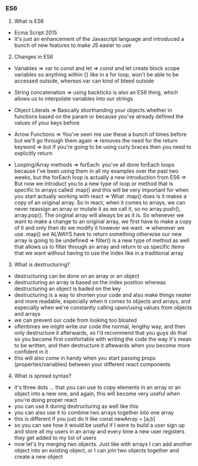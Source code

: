 ### ES6

1. What is ES6

- Ecma Script 2015
- It's just an enhancement of the Javascript language and introduced a bunch of new features to make JS easier to use

2. Changes in ES6

- Variables
  => var to const and let
  => const and let create block scope variables so anything within {} like in a for loop, won't be able to be accessed outside, whereas var can kind of bleed outside

- String concatenation
  => using backticks is also an ES6 thing, which allows us to interpolate variables into our strings

- Object Literals
  => Basically shorthanding your objects whether in functions based on the param or because you've already defined the values of your keys before

- Arrow Functions
  => You've seen me use these a bunch of times before but we'll go through them again
  => removes the need for the return keyword
  => but if you're going to be using curly braces then you need to explicitly return

- Looping/Array methods
  => forEach: you've all done forEach loops because I've been using them in all my examples over the past two weeks, but the forEach loop is actually a new introduction from ES6
  => But now we introduct you to a new type of loop or method that is specific to arrays called .map() and this will be very important for when you start actually working with react
  => What .map() does is it makes a copy of an original array. So in react, when it comes to arrays, we can never reassign an array or mutate it as we call it, so no array.push(), array.pop(). The original array will always be as it is. So whenever we want to make a change to an original array, we first have to make a copy of it and only then do we modify it however we want.
  => whenever we use .map() we ALWAYS have to return something otherwise our new array is going to be undefined
  => filter() is a new type of method as well that allows us to filter through an array and return to us specific items that we want without having to use the index like in a traditional array

3. What is destructuring?

- destructuring can be done on an array or an object
- destructuring an array is based on the index position whereas destructuring an object is baded on the key
- destructuring is a way to shorten your code and also make things neater and more readable, especially when it comes to objects and arrays, and especially when we're constantly calling upon/using values from objects and arrays
- we can prevent our code from looking too bloated
- oftentimes we might write our code the normal, lengthy way, and then only destructure it afterwards, so I'd recommend that you guys do that so you become first comfortable with writing the code the way it's mean to be written, and then destructure it aftewards when you become more confident in it
- this will also come in handy when you start passing props (properties/variables) between your different react components

4. What is spread syntax?

- it's three dots ... that you can use to copy elements in an array or an object into a new one, and again, this will become very useful when you're doing proper react
- you can use it during destructuring as well like this
- you can also use it to combine two arrays together into one array
- this is different if you just do it like const newArray = [a,b]
- so you can see how it would be useful if I were to build a user sign up and store all my users in an array and every time a new user registers they get added to my list of users
- now let's try merging two objects. Just like with arrays I can add another object into an existing object, or I can join two objects together and create a new object
